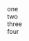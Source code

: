 <!DOCTYPE html>
<html>
<head>
  <link rel="stylesheet" href="styles.css">
  </head>
    <div class="main-content">
  <div class="portfolio">
    <div class="portfolio-item square">one</div>
    <div class="portfolio-item square">two</div>
    <div class="portfolio-item square">three</div>
    <div class="portfolio-item square">four</div>    
  </div>
</div>
</body>
</html>
  
